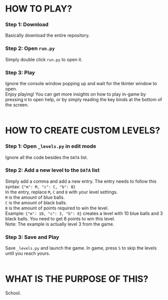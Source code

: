 # HOW TO PLAY?
### Step 1: Download
Basically download the entire repository.
### Step 2: Open `run.py`
Simply double click `run.py` to open it.
### Step 3: Play
Ignore the console window popping up and wait for the tkinter window to open.<br>
Enjoy playing! You can get more insights on how to play in-game by pressing `H` to open help, or by simply reading the key binds at the bottom of the screen.
<br><br>
# HOW TO CREATE CUSTOM LEVELS?
### Step 1: Open `_levels.py` in edit mode
Ignore all the code besides the `DATA` list.
### Step 2: Add a new level to the `DATA` list
Simply add a comma and add a new entry. The entry needs to follow this syntax: `{"m": M, "c": C, "b": B}`<br>
In the entry, replace `M`, `C` and `B` with your level settings.<br>
`M` is the amount of blue balls.<br>
`C` is the amount of black balls.<br>
`B` is the amount of points required to win the level.<br>
Example: `{"m": 10, "c": 3, "b": 8}` creates a level with 10 blue balls and 3 black balls. You need to get 8 points to win this level.<br>
Note: The example is actually level 3 from the game.
### Step 3: Save and Play
Save `_levels.py` and launch the game. In game, press `S` to skip the levels until you reach yours.
<br><br>
# WHAT IS THE PURPOSE OF THIS?
School.
